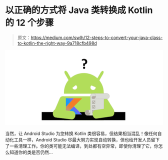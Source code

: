 # 以正确的方式将 Java 类转换成 Kotlin 的 12 个步骤

> 原文：<https://medium.com/swlh/12-steps-to-convert-your-java-class-to-kotlin-the-right-way-9a718cfb498d>

![](img/760866096a1ad62e6f1e1c21fb4aac58.png)

当然，让 Android Studio 为您转换 Kotlin 类很容易，但结果相当混乱！像任何自动化工具一样，Android Studio 尽最大努力实现自动转换，但也给开发人员留下了一些清理工作。你的类可能无法编译，到处都有空异常，即使你清理了它，你怎么知道你的类是否仍然…